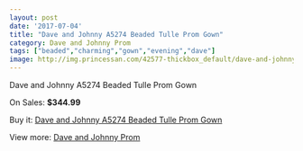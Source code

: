 ```yaml
---
layout: post
date: '2017-07-04'
title: "Dave and Johnny A5274 Beaded Tulle Prom Gown"
category: Dave and Johnny Prom
tags: ["beaded","charming","gown","evening","dave"]
image: http://img.princessan.com/42577-thickbox_default/dave-and-johnny-a5274-beaded-tulle-prom-gown.jpg
---
```

Dave and Johnny A5274 Beaded Tulle Prom Gown

On Sales: **$344.99**
<a href="https://www.princessan.com/en/dave-and-johnny-prom/19863-dave-and-johnny-a5274-beaded-tulle-prom-gown.html"><amp-img layout="responsive" width="600" height="600" src="//img.princessan.com/42577-thickbox_default/dave-and-johnny-a5274-beaded-tulle-prom-gown.jpg" alt="Dave and Johnny A5274 Beaded Tulle Prom Gown 0" /></a>
<a href="https://www.princessan.com/en/dave-and-johnny-prom/19863-dave-and-johnny-a5274-beaded-tulle-prom-gown.html"><amp-img layout="responsive" width="600" height="600" src="//img.princessan.com/42578-thickbox_default/dave-and-johnny-a5274-beaded-tulle-prom-gown.jpg" alt="Dave and Johnny A5274 Beaded Tulle Prom Gown 1" /></a>

Buy it: [Dave and Johnny A5274 Beaded Tulle Prom Gown](https://www.princessan.com/en/dave-and-johnny-prom/19863-dave-and-johnny-a5274-beaded-tulle-prom-gown.html "Dave and Johnny A5274 Beaded Tulle Prom Gown")

View more: [Dave and Johnny Prom](https://www.princessan.com/en/181-dave-and-johnny-prom "Dave and Johnny Prom")